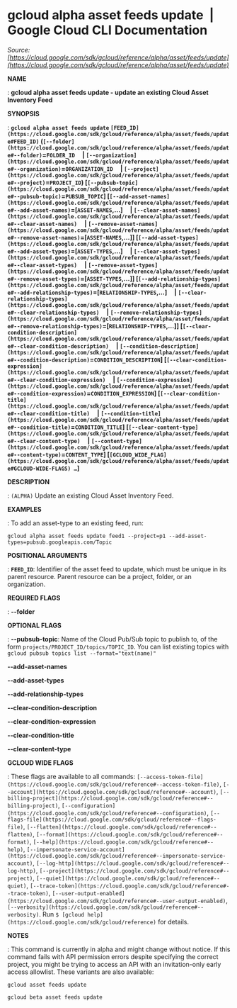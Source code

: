 # gcloud alpha asset feeds update  |  Google Cloud CLI Documentation

*Source: [https://cloud.google.com/sdk/gcloud/reference/alpha/asset/feeds/update](https://cloud.google.com/sdk/gcloud/reference/alpha/asset/feeds/update)*

**NAME**

: **gcloud alpha asset feeds update - update an existing Cloud Asset Inventory Feed**

**SYNOPSIS**

: **`gcloud alpha asset feeds update` `[FEED_ID](https://cloud.google.com/sdk/gcloud/reference/alpha/asset/feeds/update#FEED_ID)` (`[--folder](https://cloud.google.com/sdk/gcloud/reference/alpha/asset/feeds/update#--folder)`=`FOLDER_ID`     | `[--organization](https://cloud.google.com/sdk/gcloud/reference/alpha/asset/feeds/update#--organization)`=`ORGANIZATION_ID`     | `[--project](https://cloud.google.com/sdk/gcloud/reference/alpha/asset/feeds/update#--project)`=`PROJECT_ID`) [`[--pubsub-topic](https://cloud.google.com/sdk/gcloud/reference/alpha/asset/feeds/update#--pubsub-topic)`=`PUBSUB_TOPIC`] [`[--add-asset-names](https://cloud.google.com/sdk/gcloud/reference/alpha/asset/feeds/update#--add-asset-names)`=[`ASSET-NAMES`,…]     | `[--clear-asset-names](https://cloud.google.com/sdk/gcloud/reference/alpha/asset/feeds/update#--clear-asset-names)`     | `[--remove-asset-names](https://cloud.google.com/sdk/gcloud/reference/alpha/asset/feeds/update#--remove-asset-names)`=[`ASSET-NAMES`,…]] [`[--add-asset-types](https://cloud.google.com/sdk/gcloud/reference/alpha/asset/feeds/update#--add-asset-types)`=[`ASSET-TYPES`,…]     | `[--clear-asset-types](https://cloud.google.com/sdk/gcloud/reference/alpha/asset/feeds/update#--clear-asset-types)`     | `[--remove-asset-types](https://cloud.google.com/sdk/gcloud/reference/alpha/asset/feeds/update#--remove-asset-types)`=[`ASSET-TYPES`,…]] [`[--add-relationship-types](https://cloud.google.com/sdk/gcloud/reference/alpha/asset/feeds/update#--add-relationship-types)`=[`RELATIONSHIP-TYPES`,…]     | `[--clear-relationship-types](https://cloud.google.com/sdk/gcloud/reference/alpha/asset/feeds/update#--clear-relationship-types)`     | `[--remove-relationship-types](https://cloud.google.com/sdk/gcloud/reference/alpha/asset/feeds/update#--remove-relationship-types)`=[`RELATIONSHIP-TYPES`,…]] [`[--clear-condition-description](https://cloud.google.com/sdk/gcloud/reference/alpha/asset/feeds/update#--clear-condition-description)`     | `[--condition-description](https://cloud.google.com/sdk/gcloud/reference/alpha/asset/feeds/update#--condition-description)`=`CONDITION_DESCRIPTION`] [`[--clear-condition-expression](https://cloud.google.com/sdk/gcloud/reference/alpha/asset/feeds/update#--clear-condition-expression)`     | `[--condition-expression](https://cloud.google.com/sdk/gcloud/reference/alpha/asset/feeds/update#--condition-expression)`=`CONDITION_EXPRESSION`] [`[--clear-condition-title](https://cloud.google.com/sdk/gcloud/reference/alpha/asset/feeds/update#--clear-condition-title)`     | `[--condition-title](https://cloud.google.com/sdk/gcloud/reference/alpha/asset/feeds/update#--condition-title)`=`CONDITION_TITLE`] [`[--clear-content-type](https://cloud.google.com/sdk/gcloud/reference/alpha/asset/feeds/update#--clear-content-type)`     | `[--content-type](https://cloud.google.com/sdk/gcloud/reference/alpha/asset/feeds/update#--content-type)`=`CONTENT_TYPE`] [`[GCLOUD_WIDE_FLAG](https://cloud.google.com/sdk/gcloud/reference/alpha/asset/feeds/update#GCLOUD-WIDE-FLAGS) …`]**

**DESCRIPTION**

: `(ALPHA)` Update an existing Cloud Asset Inventory Feed.

**EXAMPLES**

: To add an asset-type to an existing feed, run:

```
gcloud alpha asset feeds update feed1 --project=p1 --add-asset-types=pubsub.googleapis.com/Topic
```

**POSITIONAL ARGUMENTS**

: **`FEED_ID`**:
Identifier of the asset feed to update, which must be unique in its parent
resource. Parent resource can be a project, folder, or an organization.

**REQUIRED FLAGS**

: **--folder**

**OPTIONAL FLAGS**

: **--pubsub-topic**:
Name of the Cloud Pub/Sub topic to publish to, of the form
`projects/PROJECT_ID/topics/TOPIC_ID`. You can list existing topics
with `gcloud pubsub topics list --format="text(name)"`

**--add-asset-names**

**--add-asset-types**

**--add-relationship-types**

**--clear-condition-description**

**--clear-condition-expression**

**--clear-condition-title**

**--clear-content-type**

**GCLOUD WIDE FLAGS**

: These flags are available to all commands: `[--access-token-file](https://cloud.google.com/sdk/gcloud/reference#--access-token-file)`,
`[--account](https://cloud.google.com/sdk/gcloud/reference#--account)`, `[--billing-project](https://cloud.google.com/sdk/gcloud/reference#--billing-project)`,
`[--configuration](https://cloud.google.com/sdk/gcloud/reference#--configuration)`,
`[--flags-file](https://cloud.google.com/sdk/gcloud/reference#--flags-file)`,
`[--flatten](https://cloud.google.com/sdk/gcloud/reference#--flatten)`, `[--format](https://cloud.google.com/sdk/gcloud/reference#--format)`, `[--help](https://cloud.google.com/sdk/gcloud/reference#--help)`, `[--impersonate-service-account](https://cloud.google.com/sdk/gcloud/reference#--impersonate-service-account)`,
`[--log-http](https://cloud.google.com/sdk/gcloud/reference#--log-http)`,
`[--project](https://cloud.google.com/sdk/gcloud/reference#--project)`, `[--quiet](https://cloud.google.com/sdk/gcloud/reference#--quiet)`, `[--trace-token](https://cloud.google.com/sdk/gcloud/reference#--trace-token)`, `[--user-output-enabled](https://cloud.google.com/sdk/gcloud/reference#--user-output-enabled)`,
`[--verbosity](https://cloud.google.com/sdk/gcloud/reference#--verbosity)`.
Run `$ [gcloud help](https://cloud.google.com/sdk/gcloud/reference)` for details.

**NOTES**

: This command is currently in alpha and might change without notice. If this
command fails with API permission errors despite specifying the correct project,
you might be trying to access an API with an invitation-only early access
allowlist. These variants are also available:

```
gcloud asset feeds update
```

```
gcloud beta asset feeds update
```